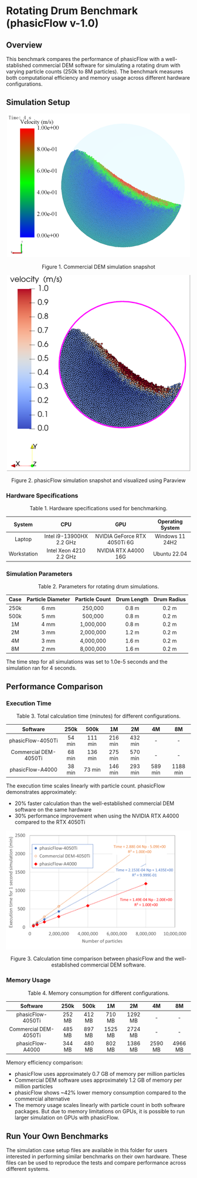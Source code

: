 # Rotating Drum Benchmark (phasicFlow v-1.0)

## Overview

This benchmark compares the performance of phasicFlow with a well-stablished commercial DEM software for simulating a rotating drum with varying particle counts (250k to 8M particles). The benchmark measures both computational efficiency and memory usage across different hardware configurations.

## Simulation Setup

<div align="center">
    <img src="./images/commericalDEMsnapshot.png"/>
    <div align="center">  
        <p>Figure 1. Commercial DEM simulation snapshot</p>
    </div>
</div>

<div align="center">
    <img src="./images/phasicFlow_snapshot.png"/>
    <div align="center">  
        <p>Figure 2. phasicFlow simulation snapshot and visualized using Paraview</p>
    </div>
</div>

### Hardware Specifications

<div align="center">
    Table 1. Hardware specifications used for benchmarking.
</div>

|  System     |           CPU            |             GPU              | Operating System |
| :---------: | :----------------------: | :--------------------------: | :--------------: |
|   Laptop    | Intel i9-13900HX 2.2 GHz | NVIDIA GeForce RTX 4050Ti 6G | Windows 11 24H2  |
| Workstation | Intel Xeon 4210 2.2 GHz  |     NVIDIA RTX A4000 16G     |   Ubuntu 22.04   |

### Simulation Parameters

<div align="center">
    Table 2. Parameters for rotating drum simulations.
</div>

| Case     | Particle Diameter | Particle Count | Drum Length | Drum Radius |
| :-------: | :---------------: | :--------------: | :------------------: | :------------------: |
| 250k     | 6 mm              | 250,000        | 0.8 m       | 0.2 m       |
| 500k     | 5 mm              | 500,000        | 0.8 m       | 0.2 m       |
| 1M       | 4 mm              | 1,000,000      | 0.8 m       | 0.2 m       |
| 2M       | 3 mm              | 2,000,000      | 1.2 m       | 0.2 m       |
| 4M       | 3 mm              | 4,000,000      | 1.6 m       | 0.2 m       |
| 8M       | 2 mm              | 8,000,000      | 1.6 m       | 0.2 m       |

The time step for all simulations was set to 1.0e-5 seconds and the simulation ran for 4 seconds.

## Performance Comparison

### Execution Time

<div align="center">
    Table 3. Total calculation time (minutes) for different configurations.
</div>

|     Software      | 250k   | 500k   | 1M     | 2M     | 4M     | 8M      |
| :---------------: | :----: | :-----: | :-----: | :-----: | :-----: | :------: |
| phasicFlow-4050Ti | 54 min | 111 min | 216 min | 432 min | -       | -        |
| Commercial DEM-4050Ti | 68 min | 136 min | 275 min | 570 min | -       | -        |
| phasicFlow-A4000  | 38 min | 73 min  | 146 min | 293 min | 589 min | 1188 min |

The execution time scales linearly with particle count. phasicFlow demonstrates approximately:

- 20% faster calculation than the well-established commercial DEM software on the same hardware
- 30% performance improvement when using the NVIDIA RTX A4000 compared to the RTX 4050Ti

<div align="center">
    <img src="./images/performance1.png"/>
    <p>Figure 3. Calculation time comparison between phasicFlow and the well-established commercial DEM software.</p>
</div>

### Memory Usage

<div align="center">
    Table 4. Memory consumption for different configurations.
</div>

|     Software      | 250k   | 500k   | 1M      | 2M      | 4M      | 8M      |
| :---------------: | :-----: | :-----: | :-----: | :-----: | :-----: | :-----: |
| phasicFlow-4050Ti | 252 MB  | 412 MB  | 710 MB  | 1292 MB | -       | -       |
| Commercial DEM-4050Ti | 485 MB | 897 MB | 1525 MB | 2724 MB | -       | -       |
| phasicFlow-A4000  | 344 MB  | 480 MB  | 802 MB  | 1386 MB | 2590 MB | 4966 MB |

Memory efficiency comparison:

- phasicFlow uses approximately 0.7 GB of memory per million particles
- Commercial DEM software uses approximately 1.2 GB of memory per million particles
- phasicFlow shows ~42% lower memory consumption compared to the commercial alternative
- The memory usage scales linearly with particle count in both software packages. But due to memory limitations on GPUs, it is possible to run larger simulation on GPUs with phasicFlow.

## Run Your Own Benchmarks

The simulation case setup files are available in this folder for users interested in performing similar benchmarks on their own hardware. These files can be used to reproduce the tests and compare performance across different systems.
